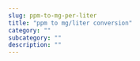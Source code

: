 ```yaml
---
slug: ppm-to-mg-per-liter
title: "ppm to mg/liter conversion"
category: ""
subcategory: ""
description: ""
---
```


